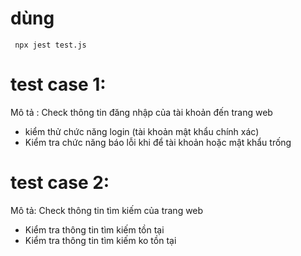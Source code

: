 # dùng

` npx jest test.js`

# test case 1:

Mô tả : Check thông tin đăng nhập của tài khoản đến trang web

- kiểm thử chức năng login (tài khoản mật khẩu chính xác)
- Kiểm tra chức năng báo lỗi khi để tài khoản hoặc mật khẩu trống

# test case 2:

Mô tả: Check thông tin tìm kiếm của trang web

- Kiểm tra thông tin tìm kiếm tồn tại
- Kiểm tra thông tin tìm kiếm ko tồn tại
